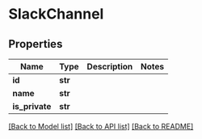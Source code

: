 # SlackChannel


## Properties
Name | Type | Description | Notes
------------ | ------------- | ------------- | -------------
**id** | **str** |  | 
**name** | **str** |  | 
**is_private** | **str** |  | 

[[Back to Model list]](../#documentation-for-models) [[Back to API list]](../#documentation-for-api-endpoints) [[Back to README]](../)


